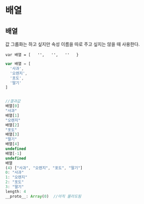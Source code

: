 # 배열

## 배열

값 그룹화는 하고 싶지만 속성 이름을 따로 주고 싶지는 않을 때 사용한다.

`var 배열 = [  
  '',  
  '',  
  ''  
}`

```javascript
var 배열 = [
  '사과',
  '오렌지',
  '포도',
  '딸기'
]


//결과값 
배열[0]
"사과"
배열[1]
"오렌지"
배열[2]
"포도"
배열[3]
"딸기"
배열[4]
undefined
배열[-1]
undefined
배열
(4) ["사과", "오렌지", "포도", "딸기"]
0: "사과"
1: "오렌지"
2: "포도"
3: "딸기"
length: 4
__proto__: Array(0)  //아직 몰라도됨
```

